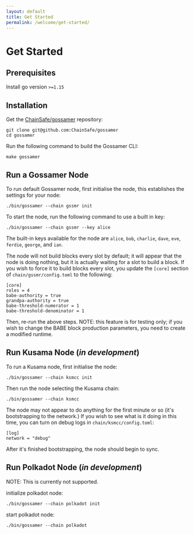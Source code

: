 ```yaml
---
layout: default
title: Get Started
permalink: /welcome/get-started/
---
```


# Get Started

## Prerequisites

Install go version `>=1.15`

## Installation

Get the [ChainSafe/gossamer](https://github.com/ChainSafe/gossamer) repository:
```
git clone git@github.com:ChainSafe/gossamer
cd gossamer
```

Run the following command to build the Gossamer CLI:
```
make gossamer
```

## Run a Gossamer Node

To run default Gossamer node, first initialise the node, this establishes the settings for your node:
```
./bin/gossamer --chain gssmr init
```

To start the node, run the following command to use a built in key:
```
./bin/gossamer --chain gssmr --key alice
```

The built-in keys available for the node are `alice`, `bob`, `charlie`, `dave`, `eve`, `ferdie`, `george`, and `ian`.

The node will not build blocks every slot by default; it will appear that the node is doing nothing, but it is actually waiting for a slot to build a block. If you wish to force it to build blocks every slot, you update the `[core]` section of `chain/gssmr/config.toml` to the following:

```
[core]
roles = 4
babe-authority = true
grandpa-authority = true
babe-threshold-numerator = 1
babe-threshold-denominator = 1
```

Then, re-run the above steps. NOTE: this feature is for testing only; if you wish to change the BABE block production parameters, you need to create a modified runtime.

## Run Kusama Node (_in development_)

To run a Kusama node, first initialise the node:
```
./bin/gossamer --chain ksmcc init
```

Then run the node selecting the Kusama chain:
```
./bin/gossamer --chain ksmcc
```

The node may not appear to do anything for the first minute or so (it's bootstrapping to the network.) If you wish to see what is it doing in this time, you can turn on debug logs in `chain/ksmcc/config.toml`:

```
[log]
network = "debug"
```

After it's finished bootstrapping, the node should begin to sync. 

## Run Polkadot Node (_in development_)

NOTE: This is currently not supported.

initialize polkadot node:
```
./bin/gossamer --chain polkadot init
```

start polkadot node:
```
./bin/gossamer --chain polkadot
```